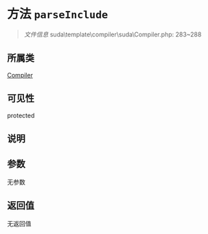 # 方法 `parseInclude`

> *文件信息* suda\template\compiler\suda\Compiler.php: 283~288

## 所属类 

[Compiler](../Compiler.md)

## 可见性

 protected 

## 说明



## 参数


无参数


## 返回值

无返回值
